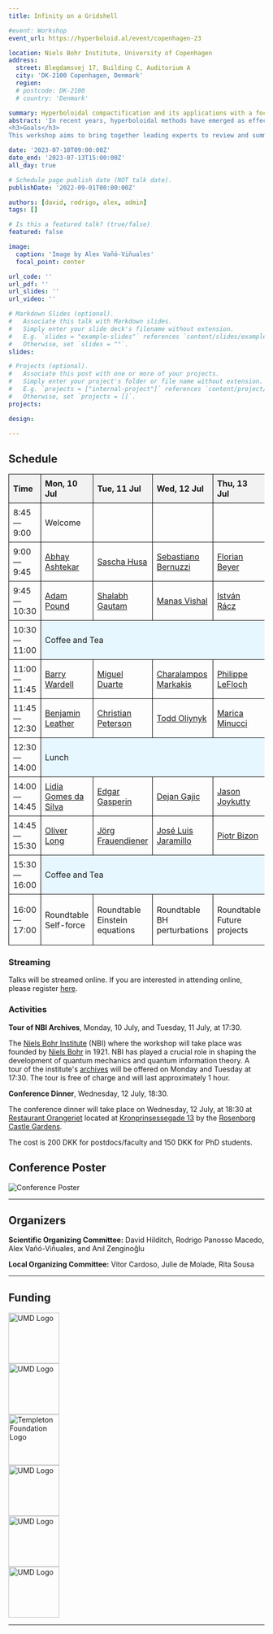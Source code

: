 ```yaml
---
title: Infinity on a Gridshell

#event: Workshop
event_url: https://hyperboloid.al/event/copenhagen-23

location: Niels Bohr Institute, University of Copenhagen
address:
  street: Blegdamsvej 17, Building C, Auditorium A
  city: 'DK-2100 Copenhagen, Denmark'
  region: 
  # postcode: DK-2100
  # country: 'Denmark'

summary: Hyperboloidal compactification and its applications with a focus on Einstein equations.
abstract: 'In recent years, hyperboloidal methods have emerged as effective tools in the field of black-hole perturbation theory, finding wide-ranging applications in various areas, including the computation of long-time wave equations, quasi-normal modes, effective-one-body formalism, and self-force. Over the past decade, significant advancements have been made in computing generic solutions to nonlinear Einstein equations on hyperboloidal surfaces. These developments have propelled the field forward, enabling researchers to gain deeper insights into the behavior of black holes and paving the way for further breakthroughs in our understanding of gravitational phenomena.
<h3>Goals</h3>
This workshop aims to bring together leading experts to review and summarize the progress in hyperboloidal methods. Our primary objectives are to evaluate the current state-of-the-art of these methods across diverse applications and to foster the development of new collaborative efforts. Particular emphasis will be placed on open problems, such as solving the nonlinear Einstein equations in scenarios relevant to astrophysics.'

date: '2023-07-10T09:00:00Z'
date_end: '2023-07-13T15:00:00Z'
all_day: true

# Schedule page publish date (NOT talk date).
publishDate: '2022-09-01T00:00:00Z'

authors: [david, rodrigo, alex, admin]
tags: []

# Is this a featured talk? (true/false)
featured: false

image:  
  caption: 'Image by Alex Vañó-Viñuales'
  focal_point: center

url_code: ''
url_pdf: ''
url_slides: ''
url_video: ''

# Markdown Slides (optional).
#   Associate this talk with Markdown slides.
#   Simply enter your slide deck's filename without extension.
#   E.g. `slides = "example-slides"` references `content/slides/example-slides.md`.
#   Otherwise, set `slides = ""`.
slides:

# Projects (optional).
#   Associate this post with one or more of your projects.
#   Simply enter your project's folder or file name without extension.
#   E.g. `projects = ["internal-project"]` references `content/project/deep-learning/index.md`.
#   Otherwise, set `projects = []`.
projects:

design: 

---
```


## Schedule

  <style>
    table {
      width: 100%;
      border-collapse: collapse;
    }

    th, td {
      border: 1px solid black;
      padding: 8px;
      text-align: left;
    }

    th {
      background-color: #f2f2f2;
    }

    .break {
      background-color: #e6f7ff;
    }
  </style>

  <table>
    <tr>
      <th>Time</th>
      <th>Mon, 10 Jul</th>
      <th>Tue, 11 Jul</th>
      <th>Wed, 12 Jul</th>
      <th>Thu, 13 Jul</th>
    </tr>
    <!-- <tr>
      <td>8:30—8:45</td>
      <td class="break">Coffee and Tea</td>
      <td class="break" colspan="3" rowspan="2">Coffee and Tea</td>
    </tr> -->
    <tr>
      <td>8:45—9:00</td>
      <td>Welcome</td>
      <td></td>
      <td></td>
      <td></td>
    </tr>
    <tr>
      <td>9:00—9:45</td>
      <td><a href=/copenhagen-23-talks#abhay-ashtekar>Abhay Ashtekar</a></td>
      <td><a href=/copenhagen-23-talks#sascha-husa>Sascha Husa</a></td>
      <td><a href=/copenhagen-23-talks#sebastiano-bernuzzi>Sebastiano Bernuzzi</a></td>
      <td><a href=/copenhagen-23-talks#florian-beyer>Florian Beyer</a></td>
    </tr>
    <tr>
      <td>9:45—10:30</td>
      <td><a href="/copenhagen-23-talks#adam-pound">Adam Pound</a></td>
      <td><a href=/copenhagen-23-talks#shalabh-gautam>Shalabh Gautam</a></td>
      <td><a href=/copenhagen-23-talks#manas-vishal>Manas Vishal</a></td>
      <td><a href=/copenhagen-23-talks#istván-rácz>István Rácz</a></td>
    </tr>
    <tr>
      <td>10:30—11:00</td>
      <td class="break" colspan="4">Coffee and Tea</td>
    </tr>
    <tr>
      <td>11:00—11:45</td>
      <td><a href=/copenhagen-23-talks#barry-wardell>Barry Wardell</a></td>
      <td><a href=/copenhagen-23-talks#miguel-duarte>Miguel Duarte</a></td>
      <td><a href=/copenhagen-23-talks#charalampos-markakis>Charalampos Markakis</a></td>
      <td><a href=/copenhagen-23-talks#philippe-lefloch>Philippe LeFloch</a></td>
    </tr>
    <tr>
      <td>11:45—12:30</td>
      <td><a href=/copenhagen-23-talks#benjamin-leather>Benjamin Leather</a></td>
      <td><a href=/copenhagen-23-talks#christian-peterson>Christian Peterson</a></td>
      <td><a href=/copenhagen-23-talks#todd-oliynyk>Todd Oliynyk</a></td>
      <td><a href=/copenhagen-23-talks#marica-minucci>Marica Minucci</a></td>
    </tr>
    <tr>
      <td>12:30—14:00</td>
      <td class="break" colspan="4">Lunch</td>
    </tr>
    <tr>
      <td>14:00—14:45</td>
      <td><a href=/copenhagen-23-talks#lidia-gomes-da-silva>Lidia Gomes da Silva</a></td>
      <td><a href=/copenhagen-23-talks#edgar-gasperin>Edgar Gasperin</a></td>
      <td><a href=/copenhagen-23-talks#dejan-gajic>Dejan Gajic</a></td>
      <td><a href=/copenhagen-23-talks#jason-joykutty>Jason Joykutty</a></td>
    </tr>
    <tr>
      <td>14:45—15:30</td>
      <td><a href=/copenhagen-23-talks#oliver-long>Oliver Long</a></td>
      <td><a href=/copenhagen-23-talks#jörg-frauendiener>Jörg Frauendiener</a></td>
      <td><a href=/copenhagen-23-talks#josé-luis-jaramillo>José Luis Jaramillo</a></td>
      <td><a href=/copenhagen-23-talks#piotr-bizon>Piotr Bizon</a></td>
    </tr>
    <tr>
      <td>15:30—16:00</td>
      <td class="break" colspan="4">Coffee and Tea</td>
    </tr>
    <tr style="height: 100px;">
      <td>16:00—17:00</td>
      <td>Roundtable<br>Self-force</td>
      <td>Roundtable<br>Einstein equations</td>
      <td>Roundtable<br>BH perturbations</td>
      <td>Roundtable<br>Future projects</td>
    </tr>
  </table>

### Streaming
Talks will be streamed online. If you are interested in attending online, please register [here](https://umd.zoom.us/meeting/register/tJ0lc-2trzosE9NChGpai9-h_EXjW1xxRvd_).


### Activities

**Tour of NBI Archives**, Monday, 10 July, and Tuesday, 11 July, at 17:30.

The [Niels Bohr Institute](https://en.wikipedia.org/wiki/Niels_Bohr_Institute) (NBI) where the workshop will take place was founded by [Niels Bohr](https://en.wikipedia.org/wiki/Niels_Bohr) in 1921. NBI has played a crucial role in shaping the development of quantum mechanics and quantum information theory. A tour of the institute's [archives](https://www.nbarchive.dk/) will be offered on Monday and Tuesday at 17:30. The tour is free of charge and will last approximately 1 hour.

**Conference Dinner**, Wednesday, 12 July, 18:30.

The conference dinner will take place on Wednesday, 12 July, at 18:30 at [Restaurant Orangeriet](https://en.restaurant-orangeriet.dk/hjem) located at [Kronprinsessegade 13](https://www.google.com/maps?q=Kronprinsessegade+13,+1306,+Copenhagen+K,+DK) by the [Rosenborg Castle Gardens](https://en.wikipedia.org/wiki/Rosenborg_Castle_Gardens). 

The cost is 200 DKK for postdocs/faculty and 150 DKK for PhD students.

<!-- Please use this [link](https://science.nemtilmeld.dk/1699/at-INFINITY/) to register for the conference dinner. 

<!-- ### Confirmed Speakers

<table class="table table-hover table-sm">
  <thead class="thead-dark">
    <tr>
      <th scope="col">Name</th>
      <th scope="col">Affiliation</th>
    </tr>
  </thead>
  <tbody>
<tr>
  <td>Abhay Ashtekar</td>
  <td>Pennsylvania State University</td>
</tr>
<tr>
  <td>Sebastiano Bernuzzi</td>
  <td>Friedrich Schiller University Jena</td>
</tr>
<tr>
  <td>Florian Beyer</td>
  <td>University of Otago</td>
</tr>
<tr>
  <td>Piotr Bizon</td>
  <td>Jagiellonian University</td>
</tr>
<tr>
  <td>Miguel Duarte</td>
  <td>Technical University of Lisbon</td>
</tr>
<tr>
  <td>Jörg Frauendiener</td>
  <td>University of Otago</td>
</tr>
<tr>
  <td>Dejan Gajic</td>
  <td>Leipzig University</td>
</tr>
<tr>
  <td>Edgar Gasperin</td>
  <td>University of Lisbon</td>
</tr>
<tr>
  <td>Shalabh Gautam</td>
  <td>International Centre for Theoretical Sciences</td>
</tr>
<tr>
  <td>Lidia Gomes da Silva</td>
  <td>Queen Mary University of London</td>
</tr>
<tr>
  <td>Sascha Husa</td>
  <td>University of the Balearic Islands</td>
</tr>
<tr>
  <td>José Luis Jaramillo</td>
  <td>University of Burgundy</td>
</tr>
<tr>
  <td>Jason Joykutty</td>
  <td>University of Cambridge</td>
</tr>
<tr>
  <td>Benjamin Leather</td>
  <td>MPI for Gravitational Physics (AEI)</td>
</tr>
<tr>
  <td>Philippe LeFloch</td>
  <td>Sorbonne University</td>
</tr>
<tr>
  <td>Oliver Long</td>
  <td>MPI for Gravitational Physics (AEI)</td>
</tr>
<tr>
  <td>Charalampos Markakis</td>
  <td>Queen Mary University of London</td>
</tr>
<tr>
  <td>Marica Minucci</td>
  <td>Queen Mary University of London</td>
</tr>
<tr>
  <td>Todd Oliynyk</td>
  <td>Monash University</td>
</tr>
<tr>
  <td>Christian Peterson</td>
  <td>University of Lisbon</td>
</tr>
<tr>
  <td>Adam Pound</td>
  <td>University of Southampton</td>
</tr>
<tr>
  <td>István Rácz</td>
  <td>Wigner Research Centre for Physics</td>
</tr>
<tr>
  <td>Manas Vishal</td>
  <td>University of Massachusetts Dartmouth</td>
</tr>
<tr>
  <td>Barry Wardell</td>
  <td>University College Dublin</td>
</tr>

  </tbody>
</table> -->


## Conference Poster

![Conference Poster](./poster.webp)

---

## Organizers

**Scientific Organizing Committee:** David Hilditch, Rodrigo Panosso Macedo, Alex Vañó-Viñuales, and Anıl Zenginoğlu

**Local Organizing Committee:** Vitor Cardoso, Julie de Molade, Rita Sousa

---

## Funding

<section class="logo-list">
    <div class="container">
        <div class="row">
          <div class="col-lg-4 col-sm-12">
                <img src="/uploads/Copenhagen-23-Logos/Villum_fonden_logo.png" style="width:auto;height:100px;" alt="UMD Logo">
            </div>
            <div class="col-lg-4 col-sm-12">
                <img src="/uploads/Copenhagen-23-Logos/ERC_logo.png" style="width:auto;height:100px;" alt="UMD Logo">
            </div>
            <div class="col-lg-4 col-sm-12">
                <img src="/uploads/Copenhagen-23-Logos/DNRF_logo.png" style="width:auto;height:100px;" alt="Templeton Foundation Logo">
            </div>
        </div>
        <div class="row justify-content-center">
            <div class="col-lg-4 col-sm-12">
                <img src="/uploads/Copenhagen-23-Logos/strong-logo_red_black_on_white.png" style="width:auto;height:100px;" alt="UMD Logo">
            </div>
            <div class="col-lg-4 col-sm-12">
                <img src="/uploads/Copenhagen-23-Logos/Copenhagen_University_NBI_logo.png" style="width:auto;height:100px;" alt="UMD Logo">
            </div>
            <div class="col-lg-4 col-sm-12">
                <img src="/uploads/Copenhagen-23-Logos/nsf_logo.jpg" style="width:auto;height:100px;" alt="UMD Logo">
            </div>
        </div>
    </div>
</section>

---
